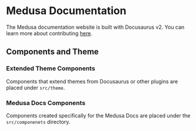 # Medusa Documentation

The Medusa documentation website is built with Docusaurus v2. You can learn more about contributing [here](https://docs.medusajs.com/v1/contribution-guidelines).

## Components and Theme

### Extended Theme Components

Components that extend themes from Docusaurus or other plugins are placed under `src/theme`.

### Medusa Docs Components

Components created specifically for the Medusa Docs are placed under the `src/componenets` directory.
